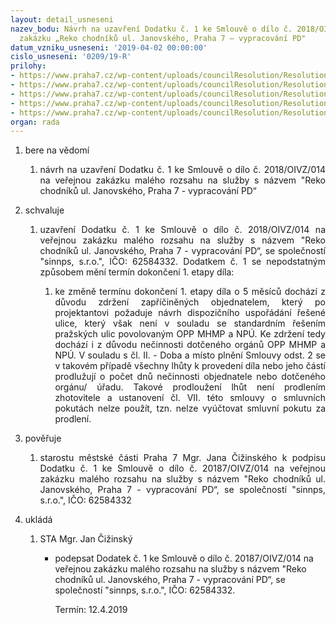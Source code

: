 ```yaml
---
layout: detail_usneseni
nazev_bodu: Návrh na uzavření Dodatku č. 1 ke Smlouvě o dílo č. 2018/OIVZ/014 na veřejnou
  zakázku „Reko chodníků ul. Janovského, Praha 7 – vypracování PD"
datum_vzniku_usneseni: '2019-04-02 00:00:00'
cislo_usneseni: '0209/19-R'
prilohy:
- https://www.praha7.cz/wp-content/uploads/councilResolution/Resolutions/30744/export/1Duvodovazprava~442487.docx
- https://www.praha7.cz/wp-content/uploads/councilResolution/Resolutions/30744/export/4Smlouvaodilo~442484.doc
- https://www.praha7.cz/wp-content/uploads/councilResolution/Resolutions/30744/export/6VypiszORsinnpssro~442482.pdf
- https://www.praha7.cz/wp-content/uploads/councilResolution/Resolutions/30744/export/7RegistrplatcuDPHsinnpssro~442481.pdf
- https://www.praha7.cz/wp-content/uploads/councilResolution/Resolutions/30744/export/export~442998.pdf
organ: rada
---
```

<ol class="urzList_view" id="urzList">
<li class="urzClass1" id=""><span name="1">bere na vědomí</span>
<ol class="urzOlClass">
<li class="urzClass2" style="TEXT-ALIGN: justify" id=""><span><p style="TEXT-ALIGN: justify" data-mce-style="text-align: justify;">návrh na uzavření Dodatku č. 1 ke Smlouvě o dílo č. 2018/OIVZ/014 na veřejnou zakázku malého rozsahu na služby s názvem "Reko chodníků ul. Janovského, Praha 7 - vypracování PD“<br></p></span></li></ol></li>
<li class="urzClass1" id=""><span name="24">schvaluje</span>
<ol class="urzOlClass decimal ">
<li class="urzClass2" style="TEXT-ALIGN: justify" id=""><span><p style="text-align: justify;" data-mce-style="text-align: justify;">uzavření Dodatku č. 1 ke Smlouvě o dílo č. 2018/OIVZ/014 na veřejnou zakázku malého rozsahu na služby s názvem "Reko chodníků ul. Janovského, Praha 7 - vypracování PD“, se společností "sinnps, s.r.o.", IČO: 62584332. Dodatkem č. 1 se nepodstatným způsobem mění termín dokončení 1. etapy díla:</p></span>
<ol class="urzUlClass" id="">
<li class="urzClass3" style="TEXT-ALIGN: justify" id=""><span><p style="text-align: justify;" data-mce-style="text-align: justify;">ke změně termínu dokončení 1. etapy díla o 5 měsíců dochází z důvodu zdržení zapříčiněných objednatelem, který po projektantovi požaduje návrh dispozičního uspořádání řešené ulice, který však není v souladu se standardním řešením pražských ulic povolovaným OPP MHMP a NPÚ. Ke zdržení tedy dochází i z důvodu nečinnosti dotčeného orgánů OPP MHMP a NPÚ. V souladu s čl. II. - Doba a místo plnění Smlouvy odst. 2 se v takovém případě všechny lhůty k provedení díla nebo jeho částí prodlužují o počet dnů nečinnosti objednatele nebo dotčeného orgánu/ úřadu. Takové prodloužení lhůt není prodlením zhotovitele a ustanovení čl. VII. této smlouvy o smluvních pokutách nelze použít, tzn. nelze vyúčtovat smluvní pokutu za prodlení.<br></p></span></li>
</ol></li></ol></li>
<li class="urzClass1" id=""><span name="16">pověřuje</span>
<ol class="urzOlClass">
<li class="urzClass2" style="TEXT-ALIGN: justify" id=""><span><p style="TEXT-ALIGN: justify" data-mce-style="text-align: justify;">starostu městské části Praha 7 Mgr. Jana Čižinského k podpisu Dodatku č. 1 ke Smlouvě o dílo č. 20187/OIVZ/014 na veřejnou zakázku malého rozsahu na služby s názvem "Reko chodníků ul. Janovského, Praha 7 - vypracování PD“, se společností "sinnps, s.r.o.", IČO: 62584332<br></p></span></li></ol></li><li class="urzClass1" id="urzUkoly"><span name="1">ukládá</span><ol class="urzOlClass"><li class="urzClass2"><span><p>STA Mgr. Jan Čižinský</p></span><ul class="urzUlClass"><li class="urzClass3"><span><p>podepsat Dodatek č. 1 ke Smlouvě o dílo č. 20187/OIVZ/014 na veřejnou zakázku malého rozsahu na služby s názvem "Reko chodníků ul. Janovského, Praha 7 - vypracování PD“, se společností "sinnps, s.r.o.", IČO: 62584332.</p></span><span class="urzUkolTermin">  Termín:&nbsp;12.4.2019</span></li></ul></li></ol></li>
</ol>